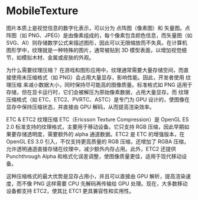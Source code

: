 # MobileTexture

图片本质上是视觉信息的数字化表示，可以分为 点阵图（像素图）和 矢量图。点阵图（如 PNG、JPEG）是由像素组成的，每个像素包含颜色信息，而矢量图（如 SVG、AI）则存储数学公式来描述图形，因此可以无限缩放而不失真。在计算机图形学中，纹理就是一种特殊的图片，通常被贴到 3D 模型表面，以增加视觉细节，如模拟木材、金属或皮肤的外观。

为什么需要纹理压缩？ 在游戏和图形应用中，纹理通常需要大量存储空间，而直接使用未压缩格式（如 PNG）会占用大量显存，影响性能。因此，开发者使用 纹理压缩 来减小数据大小，同时保持尽可能高的图像质量。标准格式如 PNG 适用于存储，但在显卡运行时，它们会被解压为原始像素数据，占用大量显存。而 纹理压缩格式（如 ETC、ETC2、PVRTC、ASTC）是专门为 GPU 设计的，使图像在显存中保持压缩状态，并直接由 GPU 解码，从而提高渲染效率。

ETC & ETC2 纹理压缩 ETC（Ericsson Texture Compression）是 OpenGL ES 2.0 标准支持的纹理格式，主要用于移动设备。它只支持 RGB 压缩，因此早期如果要存储透明度，需要额外的 alpha 通道数据。ETC2 是 ETC 的增强版本，在 OpenGL ES 3.0 引入，不仅支持更高质量的 RGB 压缩，还增加了 RGBA 压缩，允许透明通道直接存储在纹理中，减少额外内存占用。此外，ETC2 还提供 Punchthrough Alpha 和格式化误差调整，使图像质量更佳，适用于现代移动设备。

这种压缩格式的最大优势是显存占用小，并且可以直接由 GPU 解析，提高渲染速度，而不像 PNG 这样需要 CPU 先解码再传输给 GPU 处理。现在，大多数移动设备都支持 ETC2，使其比 ETC1 更具兼容性和实用性。

